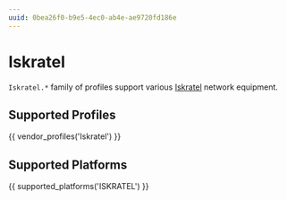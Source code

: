 ```yaml
---
uuid: 0bea26f0-b9e5-4ec0-ab4e-ae9720fd186e
---
```

# Iskratel

`Iskratel.*` family of profiles support various [Iskratel](https://iskratel.com)
network equipment.

## Supported Profiles

{{ vendor_profiles('Iskratel') }}

## Supported Platforms

{{ supported_platforms('ISKRATEL') }}
